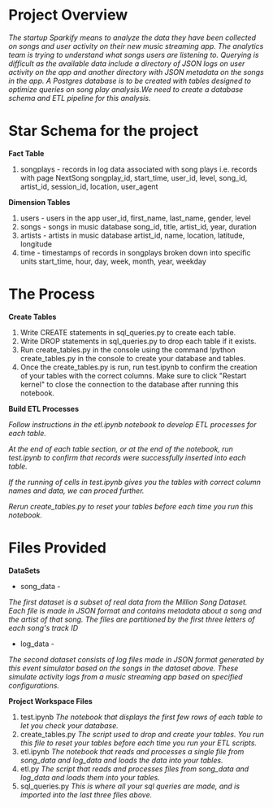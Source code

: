 # Project Overview 

*The startup  Sparkify means to analyze the data they have been collected on songs and user activity on their new music streaming app. The analytics team is trying to understand what songs users are listening to.
Querying is difficult as the available data include a directory of JSON logs on user activity on the app and another directory with JSON metadata on the songs in the app.
A Postgres database is to be created with tables designed to optimize queries on song play analysis.We need to create a database schema and ETL pipeline for this analysis.* 



# Star Schema for the project

**Fact Table**
1. songplays - records in log data associated with song plays i.e. records with page NextSong
   songplay_id, start_time, user_id, level, song_id, artist_id, session_id, location, user_agent
   
**Dimension Tables**

1. users - users in the app
   user_id, first_name, last_name, gender, level
2. songs - songs in music database
   song_id, title, artist_id, year, duration
3. artists - artists in music database
   artist_id, name, location, latitude, longitude
4. time - timestamps of records in songplays broken down into specific units
   start_time, hour, day, week, month, year, weekday
   
# The Process

**Create Tables**
1. Write CREATE statements in sql_queries.py to create each table.
2. Write DROP statements in sql_queries.py to drop each table if it exists.
3. Run create_tables.py in the console using the command !python create_tables.py in the console to create your database and tables.
4. Once the create_tables.py is run, run test.ipynb to confirm the creation of your tables with the correct columns. Make sure to click "Restart kernel" to close the connection to the database after running this notebook.

**Build ETL Processes**

*Follow instructions in the etl.ipynb notebook to develop ETL processes for each table.*

*At the end of each table section, or at the end of the notebook, run test.ipynb to confirm that records were successfully inserted into each table.*

*If the running of cells in test.ipynb gives you the tables with correct column names and data, we can proced further.*

*Rerun create_tables.py to reset your tables before each time you run this notebook.*


# Files Provided
**DataSets**
- song_data -

*The first dataset is a subset of real data from the Million Song Dataset. Each file is made in JSON format and contains metadata about a song and the artist of that song. The files are partitioned by the first three letters of each song's track ID*
- log_data -

*The second dataset consists of log files made in JSON format generated by this event simulator based on the songs in the dataset above. These simulate activity logs from a music streaming app based on specified configurations.*

**Project Workspace Files**

1. test.ipynb
     *The notebook that displays the first few rows of each table to let you check your database.*
2. create_tables.py 
    *The script used to drop and create your tables. You run this file to reset your tables before each time you run your ETL scripts.*
3. etl.ipynb 
    *The notebook that reads and processes a single file from song_data and log_data and loads the data into your tables.* 
4. etl.py 
     *The script that reads and processes files from song_data and log_data and loads them into your tables.* 
5. sql_queries.py 
      *This is where  all your sql queries are made, and is imported into the last three files above.*
